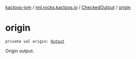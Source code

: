 [kactoos-jvm](../../index.md) / [nnl.rocks.kactoos.io](../index.md) / [CheckedOutput](index.md) / [origin](./origin.md)

# origin

`private val origin: `[`Output`](../../nnl.rocks.kactoos/-output/index.md)

Origin output.

